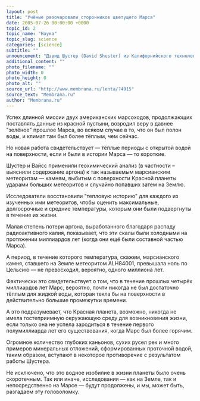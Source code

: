 ```yaml
---
layout: post
title: "Учёные разочаровали сторонников цветущего Марса"
date: 2005-07-26 00:00:00 +0000
topic_id: 2
topic_name: "Наука"
topic_slug: science
categories: [science]
subtitle: ""
announcement: "Дэвид Шустер (David Shuster) из Калифорнийского технологического института (California Institute of Technology) и Бенджамин Вайсс (Benjamin Weiss) из Геохронологического центра Беркли (Berkeley Geochronology Center) опубликовали исследование, показывающее, что Марс был холодным и негостеприимным на протяжении почти всей своей истории."
additional_content: ""
photo_filename: ""
photo_width: 0
photo_height: 0
photo_alt: ""
source_url: "http://www.membrana.ru/lenta/?4915"
source_text: "Membrana.ru"
author: "Membrana.ru"
---
```

Успех длинной миссии двух американских марсоходов, продолжающих поставлять данные из красной пустыни, возродил веру в давнее "зелёное" прошлое Марса, во всяком случае в то, что он был полон воды, и климат там был более тёплым, чем сейчас.

Но новая работа свидетельствует — тёплые периоды с открытой водой на поверхности, если и были в истории Марса — то короткие.

Шустер и Вайсс применили геохимический анализ (в частности – выяснили содержание аргона) к так называемым марсианским метеоритам — камням, выбитым с поверхности Красной планеты ударами больших метеоритов и случайно попавших затем на Землю.

Исследователи восстановили "тепловую историю" для каждого из изученных ими метеоритов, чтобы оценить максимальные, долгосрочные и средние температуры, которым они были подвергнуты в течение их жизни.

Малая степень потери аргона, выработанного благодаря распаду радиоактивного калия, показывает, что эти скалы были холодными на протяжении миллиардов лет (когда они ещё были составной частью Марса).

А период, в течение которого температура, скажем, марсианского камня, ставшего на Земле метеоритом ALH84001, превышала ноль по Цельсию — не превосходил, вероятно, одного миллиона лет.

Фактически это свидетельствует о том, что в течение прошлых четырёх миллиардов лет Марс, вероятно, почти никогда не был достаточно тёплым для жидкой воды, которая текла бы на поверхности в действительно большие промежутки времени.

А это подразумевает, что Красная планета, возможно, никогда не имела гостеприимную окружающую среду для возникновения жизни, если только она не успела зародиться в течение первого полумиллиарда лет его существования, когда Марс был более горячим.

Огромное количество глубоких каньонов, сухих русел рек и много примеров минеральных отложений, сформированных проточной водой, таким образом, вступают в некоторое противоречие с результатом работы Шустера.

Не исключено, что это водное изобилие в жизни планеты было очень скоротечным. Так или иначе, исследования — как на Земле, так и непосредственно на Марсе — будут продолжены, и мы, может быть, разгадаем эту головоломку.
